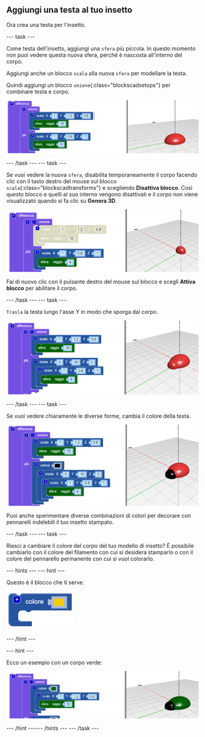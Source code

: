## Aggiungi una testa al tuo insetto

Ora crea una testa per l'insetto.

--- task ---

Come testa dell'insetto, aggiungi una `sfera` più piccola. In questo momento non puoi vedere questa nuova sfera, perché è nascosta all'interno del corpo.

Aggiungi anche un blocco `scala` alla nuova `sfera` per modellare la testa.

Quindi aggiungi un blocco `unione`{:class="blockscadsetops"} per combinare testa e corpo.

![screenshot](images/bug-head-hidden.png)

--- /task --- --- task ---

Se vuoi vedere la nuova `sfera`, disabilita temporaneamente il corpo facendo clic con il tasto destro del mouse sul blocco `scala`{:class="blockscadtransforms"} e scegliendo **Disattiva blocco**. Così questo blocco e quelli al suo interno vengono disattivati e il corpo non viene visualizzato quando si fa clic su **Genera 3D**.

![screenshot](images/bug-disable.png)

Fai di nuovo clic con il pulsante destro del mouse sul blocco e scegli **Attiva blocco** per abilitare il corpo.

--- /task --- --- task ---

`Trasla` la testa lungo l'asse Y in modo che sporga dal corpo.

  ![screenshot](images/bug-head.png)

--- /task --- --- task ---

Se vuoi vedere chiaramente le diverse forme, cambia il colore della testa.

![screenshot](images/bug-head-black.png)

Puoi anche sperimentare diverse combinazioni di colori per decorare con pennarelli indelebili il tuo insetto stampato.

--- /task --- --- task ---

Riesci a cambiare il colore del corpo del tuo modello di insetto? È possibile cambiarlo con il colore del filamento con cui si desidera stamparlo o con il colore del pennarello permanente con cui si vuol colorarlo.

--- hints ---
 --- hint ---

Questo è il blocco che ti serve.

![screenshot](images/bug-colour-block.png)

--- /hint ---

--- hint ---

Ecco un esempio con un corpo verde:

![screenshot](images/bug-body-colour.png)

--- /hint ------ /hints --- --- /task ---




  
